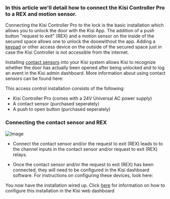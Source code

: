 
<h3>In this article we'll detail how to connect the Kisi Controller Pro to a REX and motion sensor.</h3>

Connecting the Kisi Controller Pro to the lock is the basic installation which allows you to unlock the door with the Kisi App. The addition of a push button "request to exit" (REX) and a motion sensor on the inside of the secured space allows one to unlock the dooewithout the app. Adding a [keypad](https://www.getkisi.com/lessons/how-to-install-an-door-access-control-system) or other access device on the outside of the secured space just in case the Kisi Controller is not accessible from the internet. 

Installing [contact sensors](https://www.getkisi.com/lessons/how-to-install-an-door-access-control-system) into your Kisi system allows Kisi to recognize whether the door has actually been opened after being unlocked and to log an event in the Kisi admin dashboard. More information about using contact sensors can be found here:

This access control installation consists of the following: 
* Kisi Controller Pro (comes with a 24V Universal AC power supply)
* A contact sensor (purchased seperately)
* A push to open button (purchased seperately)

<h3>Connecting the contact sensor and REX</h3> 
<p>
  
![Image](https://help.kisi.io/hc/article_attachments/360026425753/Screen_Shot_2019-02-11_at_2.57.13_PM.png)


*   Connect the contact sensor and/or the request to exit (REX) leads to to the channel inputs in the contact sensor and/or request to exit (REX) relays.  

* Once the contact sensor and/or the request to exit (REX) has been connected, they will need to be configured in the Kisi dashboard software. For instructions on configuring these devices, look here: 


You now have the installation wired up. Click [here](https://help.kisi.io/hc/en-us/sections/115002573047-Kisi-Web-Dashboard) for information on how to configure this installation in the Kisi web dashboard


